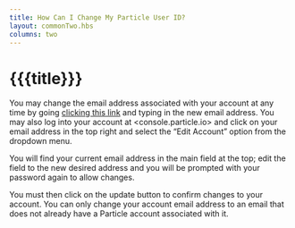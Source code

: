```yaml
---
title: How Can I Change My Particle User ID?
layout: commonTwo.hbs
columns: two
---
```


# {{{title}}}
You may change the email address associated with your account at any time by going [clicking this link](https://login.particle.io/account-info?redirect=https://console.particle.io/devices) and typing in the new email address. You may also log into your account at <console.particle.io> and click on your email address in the top right and select the “Edit Account” option from the dropdown menu.

You will find your current email address in the main field at the top; edit the field to the new desired address and you will be prompted with your password again to allow changes.

You must then click on the update button to confirm changes to your account. You can only change your account email address to an email that does not already have a Particle account associated with it.
